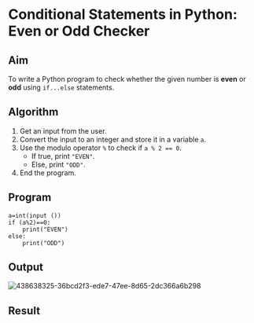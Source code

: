 # Conditional Statements in Python: Even or Odd Checker

##  Aim
To write a Python program to check whether the given number is **even** or **odd** using `if...else` statements.

##  Algorithm
1. Get an input from the user.
2. Convert the input to an integer and store it in a variable `a`.
3. Use the modulo operator `%` to check if `a % 2 == 0`.
   - If true, print `"EVEN"`.
   - Else, print `"ODD"`.
4. End the program.

##  Program
~~~
a=int(input ())
if (a%2)==0:
    print("EVEN") 
else:  
    print("ODD")
~~~
## Output
![438638325-36bcd2f3-ede7-47ee-8d65-2dc366a6b298](https://github.com/user-attachments/assets/33913659-1397-48ab-93e1-79b77034f5ef)

## Result
